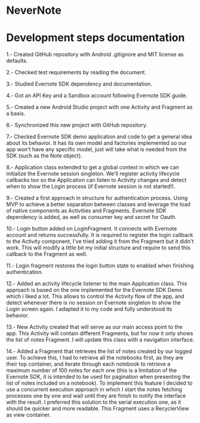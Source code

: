 # NeverNote

# Development steps documentation

1.- Created GitHub repository with Android .gitignore and MIT license as defaults.

2.- Checked test requirements by reading the document.

3.- Studied Evernote SDK dependency and documentation.

4.- Got an API Key and a Sandbox account following Evernote SDK guide.

5.- Created a new Android Studio project with one Activity and Fragment as a basis.

6.- Synchronized this new project with GitHub repository.

7.- Checked Evernote SDK demo application and code to get a general idea about its behavior. It has its own model and factories implemented so our app won't have any specific model, just will take what is needed from the SDK (such as the Note object).

8.- Application class extended to get a global context in which we can initialize the Evernote session singleton. We'll register activity lifecycle callbacks too so the Application can listen to Activity changes and detect when to show the Login process (if Evernote session is not started!).

9.- Created a first approach in structure for authentication process. Using MVP to achieve a better separation between classes and leverage the load of native components as Activities and Fragments. Evernote SDK dependency is added, as well as consumer key and secret for Oauth.

10.- Login button added on LoginFragment. It connects with Evernote account and returns successfully. It is required to register the login callback to the Activity component, I've tried adding it from the Fragment but it didn't work. This will modify a little bit my initial structure and require to send this callback to the Fragment as well. 

11.- Login fragment restores the login button state to enabled when finishing authentication.

12.- Added an activity lifecycle listener to the main Application class. This approach is based on the one implemented for the
Evernote SDK Demo which i liked a lot. This allows to control the Activity flow of the app, and detect whenever there is no session on Evernote singleton to show the Login screen again. I adapted it to my code and fully understood its behavior.

13.- New Activity created that will serve as our main access point to the app. This Activity will contain different Fragments, but for now it only shows the list of notes Fragment. I will update this class with a navigation interface.

14.- Added a Fragment that retrieves the list of notes created by our logged user. To achieve this, I had to retrieve all the notebooks first, as they are their top container, and iterate through each notebook to retrieve a maximum number of 100 notes for each one (this is a limitation of the Evernote SDK, it is intended to be used for pagination when presenting the list of notes included on a notebook). To implement this feature I decided to use a concurrent execution approach in which I start the notes fetching processes one by one and wait until they are finish to notify the interface with the result. I preferred this solution to the serial execution one, as it should be quicker and more readable. This Fragment uses a RecyclerView as view container.
